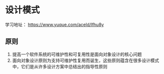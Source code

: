 # 设计模式
学习地址： https://www.yuque.com/aceld/lfhu8y

## 原则
1. 提高一个软件系统的可维护性和可复用性是面向对象设计的核心问题
2. 面向对象设计原则为支持可维护性复用而诞生，这些原则蕴含在很多设计模式中，它们是从许多设计方案中总结出的指导性原则